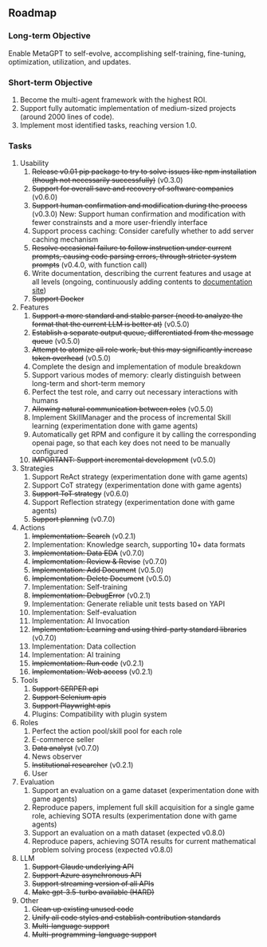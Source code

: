 
## Roadmap

### Long-term Objective

Enable MetaGPT to self-evolve, accomplishing self-training, fine-tuning, optimization, utilization, and updates.

### Short-term Objective

1. Become the multi-agent framework with the highest ROI.
2. Support fully automatic implementation of medium-sized projects (around 2000 lines of code).
3. Implement most identified tasks, reaching version 1.0.

### Tasks

1. Usability
   1. ~~Release v0.01 pip package to try to solve issues like npm installation (though not necessarily successfully)~~ (v0.3.0)
   2. ~~Support for overall save and recovery of software companies~~ (v0.6.0)
   3. ~~Support human confirmation and modification during the process~~ (v0.3.0) New: Support human confirmation and modification with fewer constrainsts and a more user-friendly interface
   4. Support process caching: Consider carefully whether to add server caching mechanism
   5. ~~Resolve occasional failure to follow instruction under current prompts, causing code parsing errors, through stricter system prompts~~ (v0.4.0, with function call)
   6. Write documentation, describing the current features and usage at all levels (ongoing, continuously adding contents to [documentation site](https://docs.deepwisdom.ai/main/en/guide/get_started/introduction.html))
   7. ~~Support Docker~~
2. Features
   1. ~~Support a more standard and stable parser (need to analyze the format that the current LLM is better at)~~ (v0.5.0)
   2. ~~Establish a separate output queue, differentiated from the message queue~~ (v0.5.0)
   3. ~~Attempt to atomize all role work, but this may significantly increase token overhead~~ (v0.5.0)
   4. Complete the design and implementation of module breakdown
   5. Support various modes of memory: clearly distinguish between long-term and short-term memory
   6. Perfect the test role, and carry out necessary interactions with humans
   7. ~~Allowing natural communication between roles~~ (v0.5.0)
   8. Implement SkillManager and the process of incremental Skill learning (experimentation done with game agents)
   9. Automatically get RPM and configure it by calling the corresponding openai page, so that each key does not need to be manually configured
   10. ~~IMPORTANT: Support incremental development~~ (v0.5.0)
3. Strategies
   1. Support ReAct strategy (experimentation done with game agents)
   2. Support CoT strategy (experimentation done with game agents)
   3. ~~Support ToT strategy~~ (v0.6.0)
   4. Support Reflection strategy (experimentation done with game agents)
   5. ~~Support planning~~ (v0.7.0)
4. Actions
   1. ~~Implementation: Search~~ (v0.2.1)
   2. Implementation: Knowledge search, supporting 10+ data formats
   3. ~~Implementation: Data EDA~~ (v0.7.0)
   4. ~~Implementation: Review & Revise~~ (v0.7.0)
   5. ~~Implementation: Add Document~~ (v0.5.0)
   6. ~~Implementation: Delete Document~~ (v0.5.0)
   7. Implementation: Self-training
   8. ~~Implementation: DebugError~~ (v0.2.1)
   9. Implementation: Generate reliable unit tests based on YAPI
   10. Implementation: Self-evaluation
   11. Implementation: AI Invocation
   12. ~~Implementation: Learning and using third-party standard libraries~~ (v0.7.0)
   13. Implementation: Data collection
   14. Implementation: AI training
   15. ~~Implementation: Run code~~ (v0.2.1)
   16. ~~Implementation: Web access~~ (v0.2.1)
5. Tools
   1. ~~Support SERPER api~~
   2. ~~Support Selenium apis~~
   3. ~~Support Playwright apis~~
   4. Plugins: Compatibility with plugin system  
6. Roles
   1. Perfect the action pool/skill pool for each role
   2. E-commerce seller
   3. ~~Data analyst~~ (v0.7.0)
   4. News observer
   5. ~~Institutional researcher~~ (v0.2.1)
   6. User  
7. Evaluation
   1. Support an evaluation on a game dataset (experimentation done with game agents)
   2. Reproduce papers, implement full skill acquisition for a single game role, achieving SOTA results (experimentation done with game agents)
   3. Support an evaluation on a math dataset (expected v0.8.0)
   4. Reproduce papers, achieving SOTA results for current mathematical problem solving process (expected v0.8.0)
8. LLM
   1. ~~Support Claude underlying API~~
   2. ~~Support Azure asynchronous API~~
   3. ~~Support streaming version of all APIs~~
   4. ~~Make gpt-3.5-turbo available (HARD)~~
9. Other
   1. ~~Clean up existing unused code~~
   2. ~~Unify all code styles and establish contribution standards~~
   3. ~~Multi-language support~~
   4. ~~Multi-programming-language support~~